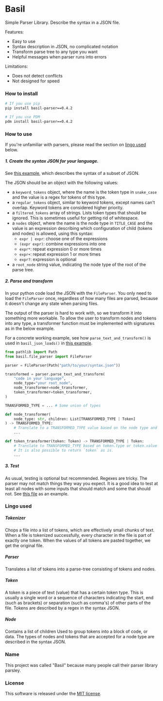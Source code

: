 # Basil

Simple Parser Library. Describe the syntax in a JSON file.

Features:
* Easy to use
* Syntax description in JSON, no complicated notation
* Transform parse tree to any type you want
* Helpful messages when parser runs into errors

Limitations:
* Does not detect conflicts
* Not designed for speed

### How to install

```sh
# If you use pip
pip install basil-parser==0.4.2

# If you use PDM
pdm install basil-parser==0.4.2
```


### How to use

If you're unfamiliar with parsers, please read the section on [lingo used](#lingo-used) below.

##### 1. Create the syntax JSON for your language.
See [this example](tests/json_parser/syntax.json), which describes the syntax of a subset of JSON.

The JSON should be an object with the following values:
* a `keyword_tokens` object, where the name is the token type in `snake_case` and the value is a regex for tokens of this type.
* a `regular_tokens` object, similar to keyword tokens, except names can't overlap. Keyword tokens are considered higher priority.
* a `filtered_tokens` array of strings. Lists token types that should be ignored. This is sometimes useful for getting rid of whitespace.
* a `nodes` object, where the name is the node type in `TITLE_CASE` and the value is an expression describing which configuration of child (tokens and nodes) is allowed, using this syntax:
    * `expr | expr`: choose one of the expressions
    * `(expr expr)`: combine expressions into one
    * `expr*`: repeat expression 0 or more times
    * `expr+`: repeat expression 1 or more times
    * `expr?`: expression is optional
* a `root_node` string value, indicating the node type of the root of the parse tree.


##### 2. Parse and transform

In your python code load the JSON with the `FileParser`. You only need to load the `FileParser` once, regardless of how many files are parsed, because it doesn't change any state when parsing files.

The output of the parser is hard to work with, so we transform it into something more workable. To allow the user to transform nodes and tokens into any type, a transformer function must be implemented with signatures as in the below example.

For a concrete working example, see how `parse_text_and_transform()` is used in `basil_json_loads()` in [this example](tests/json_parser/test_parser_transformed.py).


```py
from pathlib import Path
from basil.file_parser import FileParser

parser = FileParser(Path("path/to/your/syntax.json"))

transformed = parser.parse_text_and_transform(
    "code in your language",
    node_type="your root_node",
    node_transformer=node_transformer,
    token_transformer=token_transformer,
)

TRANSFORMED_TYPE = ... # Some union of types

def node_transformer(
    node_type: str, children: List[TRANSFORMED_TYPE | Token]
) -> TRANSFORMED_TYPE:
    # Translate to a TRANSFORMED_TYPE value based on the node type and it's children
    ...

def token_transformer(token: Token) -> TRANSFORMED_TYPE | Token:
    # Translate to TRANSFORMED_TYPE based on token.type or token.value
    # It is also possible to return `token` as is.
    ...
```

##### 3. Test

As usual, testing is optional but recommended. Regexes are tricky. The parser may not match things they way you expect. It is a good idea to test at least all nodes with some inputs that should match and some that should not. See [this file](tests/json_parser/test_parser.py) as an example.


### Lingo used

##### Tokenizer
Chops a file into a list of tokens, which are effectively small chunks of text. When a file is tokenized successfully, every character in the file is part of exactly one token. When the values of all tokens are pasted together, we get the original file.

##### Parser
Translates a list of tokens into a parse-tree consisting of tokens and nodes.

##### Token
A token is a piece of text (value) that has a certain token type. This is usually a single word or a sequence of characters indicating the start, end (such as brackets) or separation (such as comma's) of other parts of the file. Tokens are described by a regex in the syntax JSON.

##### Node
Contains a list of children Used to group tokens into a block of code, or data. The types of nodes and tokens that are accepted for a node type are described in the syntax JSON.


### Name
This project was called "Basil" because many people call their parser library parsley.

### License
This software is released under the [MIT license](./LICENSE.md).
